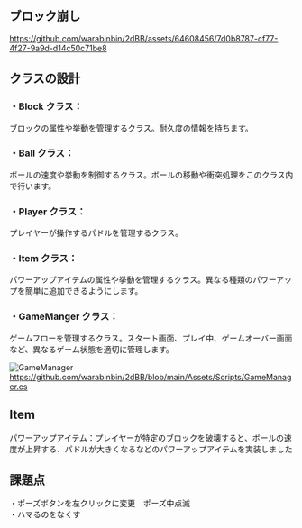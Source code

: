 ## ブロック崩し



https://github.com/warabinbin/2dBB/assets/64608456/7d0b8787-cf77-4f27-9a9d-d14c50c71be8


<!-- https://user-images.githubusercontent.com/64608456/224575322-f85dd9be-5aa5-4379-846c-92f8807f6020.mp4-->

## クラスの設計
### ・Block クラス： 
ブロックの属性や挙動を管理するクラス。耐久度の情報を持ちます。</BR>
### ・Ball クラス：
ボールの速度や挙動を制御するクラス。ボールの移動や衝突処理をこのクラス内で行います。</BR>
### ・Player クラス： 
プレイヤーが操作するパドルを管理するクラス。</BR>
### ・Item クラス：
パワーアップアイテムの属性や挙動を管理するクラス。異なる種類のパワーアップを簡単に追加できるようにします。</BR>
### ・GameManger クラス：
ゲームフローを管理するクラス。スタート画面、プレイ中、ゲームオーバー画面など、異なるゲーム状態を適切に管理します。</BR>

![GameManager](https://user-images.githubusercontent.com/64608456/224575249-3728df0d-6858-4fe5-a485-c6d1f23e25cf.JPG)
https://github.com/warabinbin/2dBB/blob/main/Assets/Scripts/GameManager.cs

## Item
パワーアップアイテム：プレイヤーが特定のブロックを破壊すると、ボールの速度が上昇する、パドルが大きくなるなどのパワーアップアイテムを実装しました</BR>

## 課題点
・ポーズボタンを左クリックに変更　ポーズ中点滅</Br>
・ハマるのをなくす </Br>
